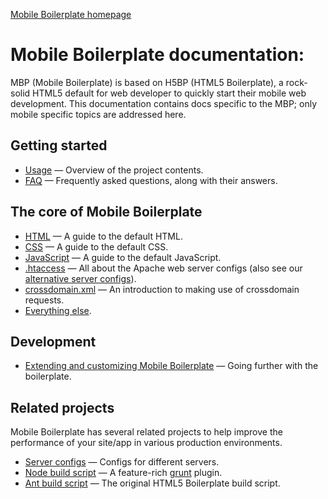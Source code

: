 [Mobile Boilerplate homepage](http://mobileboilerplate.com/)

# Mobile Boilerplate documentation:

MBP (Mobile Boilerplate) is based on H5BP (HTML5 Boilerplate), a rock-solid HTML5 default for web developer to quickly start their mobile web development. This documentation contains docs specific to the MBP; only mobile specific topics are addressed here.

## Getting started

* [Usage](usage.md) — Overview of the project contents.
* [FAQ](faq.md) — Frequently asked questions, along with their answers.

## The core of Mobile Boilerplate

* [HTML](html.md) — A guide to the default HTML.
* [CSS](css.md) — A guide to the default CSS.
* [JavaScript](js.md) — A guide to the default JavaScript.
* [.htaccess](https://github.com/h5bp/server-configs/blob/master/apache/README.md)
  — All about the Apache web server configs (also see our
  [alternative server configs](https://github.com/h5bp/server-configs)).
* [crossdomain.xml](crossdomain.md) — An introduction to making use of
  crossdomain requests.
* [Everything else](misc.md).

## Development

* [Extending and customizing Mobile Boilerplate](extend.md) — Going further with
  the boilerplate.

## Related projects

Mobile Boilerplate has several related projects to help improve the performance
of your site/app in various production environments.

* [Server configs](https://github.com/h5bp/server-configs) — Configs for
  different servers.
* [Node build script](https://github.com/h5bp/node-build-script) — A
  feature-rich [grunt](https://github.com/cowboy/grunt) plugin.
* [Ant build script](https://github.com/h5bp/ant-build-script) — The original
  HTML5 Boilerplate build script.
